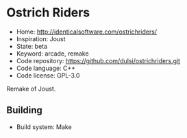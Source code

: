 # Ostrich Riders

- Home: http://identicalsoftware.com/ostrichriders/
- Inspiration: Joust
- State: beta
- Keyword: arcade, remake
- Code repository: https://github.com/dulsi/ostrichriders.git
- Code language: C++
- Code license: GPL-3.0

Remake of Joust.

## Building

- Build system: Make
